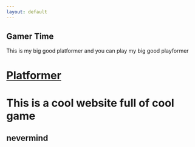 ```yaml
---
layout: default
---
```



## Gamer Time

This is my big good platformer and you can play my big good playformer
<h1><a href="https://lumbr.github.io/vlad/platformer/">Platformer</a></h1>

<h1> This is a cool website full of cool game</h1>
<h2>nevermind</h2>

